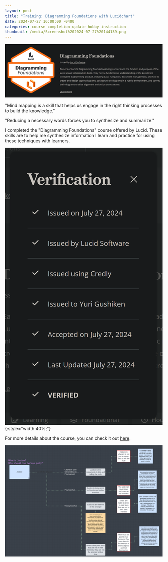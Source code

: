 ```yaml
---
layout: post
title: "Training: Diagramming Foundations with Lucidchart"
date: 2024-07-27 16:00:00 -0400
categories: course completion update hobby instruction
thumbnail: /media/Screenshot%202024-07-27%20144139.png
---
```


![Course Content](/media/Screenshot%202024-07-27%20144139.png)

"Mind mapping is a skill that helps us engage in the right thinking processes to build the knowledge."

"Reducing a necessary words forces you to synthesize and summarize."

I completed the "Diagramming Foundations" course offered by Lucid. These skills are to help me synthesize information I learn and practice for using these techniques with learners.

![Course Completion Screenshot](/media/Screenshot%202024-07-27%20144122.png){:style="width:40%;"}

For more details about the course, you can check it out [here](https://training.lucid.co/path/diagramming-foundations).

![MindmappingPlato's Republic Book 1](/media/Screenshot%202024-07-29%20190405.png)
